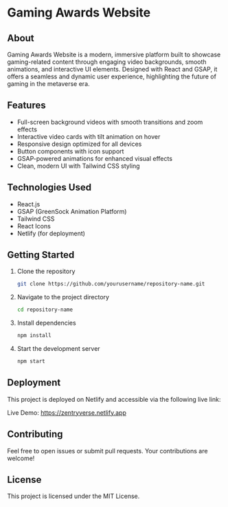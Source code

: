 # Gaming Awards Website

## About

Gaming Awards Website is a modern, immersive platform built to showcase gaming-related content through engaging video backgrounds, smooth animations, and interactive UI elements. Designed with React and GSAP, it offers a seamless and dynamic user experience, highlighting the future of gaming in the metaverse era.

## Features

- Full-screen background videos with smooth transitions and zoom effects  
- Interactive video cards with tilt animation on hover  
- Responsive design optimized for all devices  
- Button components with icon support  
- GSAP-powered animations for enhanced visual effects  
- Clean, modern UI with Tailwind CSS styling  

## Technologies Used

- React.js  
- GSAP (GreenSock Animation Platform)  
- Tailwind CSS  
- React Icons  
- Netlify (for deployment)  

## Getting Started

1. Clone the repository  
   ```bash
   git clone https://github.com/yourusername/repository-name.git
2. Navigate to the project directory
   ```bash
   cd repository-name
3. Install dependencies
   ```bash
   npm install
4. Start the development server
   ```bash
   npm start

## Deployment
This project is deployed on Netlify and accessible via the following live link:

Live Demo: https://zentryverse.netlify.app
  
## Contributing
Feel free to open issues or submit pull requests. Your contributions are welcome!

## License
This project is licensed under the MIT License.
